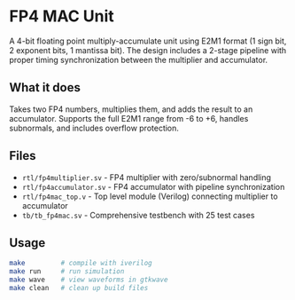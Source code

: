 # FP4 MAC Unit

A 4-bit floating point multiply-accumulate unit using E2M1 format (1 sign bit, 2 exponent bits, 1 mantissa bit). The design includes a 2-stage pipeline with proper timing synchronization between the multiplier and accumulator.

## What it does

Takes two FP4 numbers, multiplies them, and adds the result to an accumulator. Supports the full E2M1 range from -6 to +6, handles subnormals, and includes overflow protection.

## Files

- `rtl/fp4multiplier.sv` - FP4 multiplier with zero/subnormal handling
- `rtl/fp4accumulator.sv` - FP4 accumulator with pipeline synchronization  
- `rtl/fp4mac_top.v` - Top level module (Verilog) connecting multiplier to accumulator
- `tb/tb_fp4mac.sv` - Comprehensive testbench with 25 test cases

## Usage

```bash
make         # compile with iverilog
make run     # run simulation 
make wave    # view waveforms in gtkwave
make clean   # clean up build files
